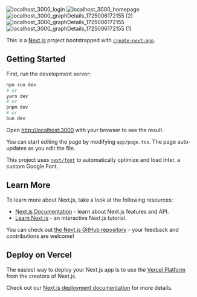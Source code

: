 

![localhost_3000_login](https://github.com/user-attachments/assets/bdb84784-b231-4227-ae7f-70e1c647f77a)
![localhost_3000_homepage](https://github.com/user-attachments/assets/9afd8423-eb5b-4d5d-b20e-bd8ce394e5ba)
![localhost_3000_graphDetails_1725006172155 (2)](https://github.com/user-attachments/assets/8badbd12-6005-42ff-9e1a-e4ea54c04c31)
![localhost_3000_graphDetails_1725006172155](https://github.com/user-attachments/assets/6ad97fa1-15f9-4f95-ab00-c4a1721fcaba)
![localhost_3000_graphDetails_1725006172155 (1)](https://github.com/user-attachments/assets/0cfcf559-2c93-4646-931c-3873ac5e1fcb)


This is a [Next.js](https://nextjs.org/) project bootstrapped with [`create-next-app`](https://github.com/vercel/next.js/tree/canary/packages/create-next-app).

## Getting Started

First, run the development server:

```bash
npm run dev
# or
yarn dev
# or
pnpm dev
# or
bun dev
```

Open [http://localhost:3000](http://localhost:3000) with your browser to see the result.

You can start editing the page by modifying `app/page.tsx`. The page auto-updates as you edit the file.

This project uses [`next/font`](https://nextjs.org/docs/basic-features/font-optimization) to automatically optimize and load Inter, a custom Google Font.

## Learn More

To learn more about Next.js, take a look at the following resources:

- [Next.js Documentation](https://nextjs.org/docs) - learn about Next.js features and API.
- [Learn Next.js](https://nextjs.org/learn) - an interactive Next.js tutorial.

You can check out [the Next.js GitHub repository](https://github.com/vercel/next.js/) - your feedback and contributions are welcome!

## Deploy on Vercel

The easiest way to deploy your Next.js app is to use the [Vercel Platform](https://vercel.com/new?utm_medium=default-template&filter=next.js&utm_source=create-next-app&utm_campaign=create-next-app-readme) from the creators of Next.js.

Check out our [Next.js deployment documentation](https://nextjs.org/docs/deployment) for more details.
